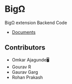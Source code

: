 # BigΩ
BigΩ extension Backend Code

- [Documents](https://docs.google.com/document/d/1F5o8iNBAFK-Svd5Oq53o7c85AfdcDv-HecuqNPuci-0/edit?usp=sharing)

## Contributors
- Omkar Ajagunde🖥️
- Gourav R
- Gaurav Garg
- Rohan Prakash
